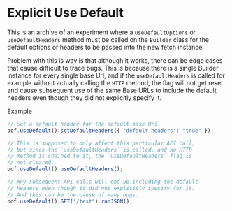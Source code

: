 # Explicit Use Default
This is an archive of an experiment where a `useDefaultOptions` or `useDefaultHeaders` method must be called on the `Builder` class for the default options or headers to be passed into the new fetch instance.

Problem with this is way is that although it works, there can be edge cases that cause difficult to trace bugs. This is because there is a single Builder instance for every single base Url, and if the `useDefaultHeaders` is called for example without actually calling the `HTTP` method, the flag will not get reset and cause subsequent use of the same Base URLs to include the default headers even though they did not explicitly specify it.

Example
```typescript
// Set a default header for the default base Url.
oof.useDefault().setDefaultHeaders({ "default-headers": "true" });

// This is supposed to only affect this particular API call,
// but since the `useDefaultHeaders` is called, and no HTTP
// method is chained to it, the `useDefaultHeaders` flag is
// not cleared.
oof.useDefault().useDefaultHeaders();

// Any subsequent API calls will end up including the default
// headers even though it did not explicitly specify for it.
// And this can be the cause of many bugs.
oof.useDefault().GET("/test").runJSON();
```